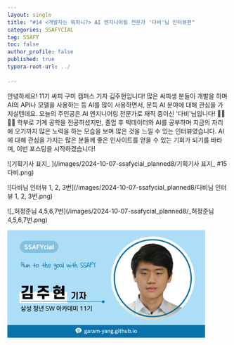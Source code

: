 ```yaml
---
layout: single
title: "#14 <개발자는 뭐하니?> AI 엔지니어링 전문가 '다비'님 인터뷰편"
categories: SSAFYCIAL
tag: SSAFY
toc: false
author_profile: false
published: true
typora-root-url: ../

---
```


안녕하세요! 11기 싸피 구미 캠퍼스 기자 김주현입니다! 많은 싸피생 분들이 개발을 하며 AI의 API나 모델을 사용하는 등 AI를 많이 사용하면서, 문득 AI 분야에 대해 관심을 가지실텐데요. 오늘의 주인공은 AI 엔지니어링 전문가로 재직 중이신 '다비'님입니다! 👏👏👏👏 학부로 기계 공학을 전공하셨지만, 졸업 후 빅데이터와 AI를 공부하며 지금의 자리에 오기까지 많은 노력을 하는 모습을 보며 많은 것을 느낄 수 있는 인터뷰였습니다. AI에 대해 관심을 가지는 많은 분들께 좋은 인사이트를 얻을 수 있는 기회가 되기를 바라며, 이번 포스팅을 시작하겠습니다! 

![기획기사 표지_ ](/images/2024-10-07-ssafycial_planned8/기획기사 표지_ #15 다비.png)

![다비님 인터뷰 1, 2, 3번](/images/2024-10-07-ssafycial_planned8/다비님 인터뷰 1, 2, 3번.png)

![_허정준님 4,5,6,7번](/images/2024-10-07-ssafycial_planned8/_허정준님 4,5,6,7번.png)



<img src="/images/2024-03-24-ssafycial_planned2/11기_구미_김주현.png" alt="11기_구미_김주현" style="zoom:50%;" />
